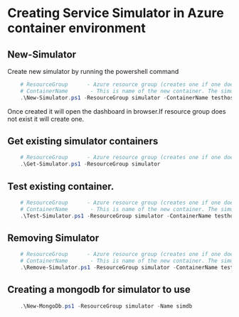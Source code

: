 # Creating Service Simulator in Azure container environment

## New-Simulator
Create new simulator by running the powershell command

```powershell
    # ResourceGroup      - Azure resource group (creates one if one does not exist).
    # ContainerName       - This is name of the new container. The simulator url will have this. 
    .\New-Simulator.ps1 -ResourceGroup simulator -ContainerName testhost
```
Once created it will open the dashboard in browser.If resource group does not exist it will create one.

## Get existing simulator containers

```powershell
    # ResourceGroup      - Azure resource group (creates one if one does not exist).
    .\Get-Simulator.ps1 -ResourceGroup simulator
```

## Test existing container.
```powershell
    # ResourceGroup      - Azure resource group (creates one if one does not exist).
    # ContainerName       - This is name of the new container. The simulator url will have this. 
    .\Test-Simulator.ps1 -ResourceGroup simulator -ContainerName testhost
```

## Removing Simulator

```powershell
    # ResourceGroup      - Azure resource group (creates one if one does not exist).
    # ContainerName       - This is name of the new container. The simulator url will have this. 
    .\Remove-Simulator.ps1 -ResourceGroup simulator -ContainerName testhost
```

## Creating a mongodb for simulator to use

```powershell
    .\New-MongoDb.ps1 -ResourceGroup simulator -Name simdb
```


